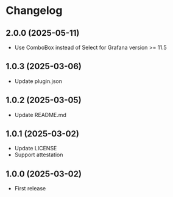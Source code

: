 # Changelog

## 2.0.0 (2025-05-11)

* Use ComboBox instead of Select for Grafana version >= 11.5

## 1.0.3 (2025-03-06)

* Update plugin.json

## 1.0.2 (2025-03-05)

* Update README.md

## 1.0.1 (2025-03-02)

* Update LICENSE
* Support attestation

## 1.0.0 (2025-03-02)

* First release
